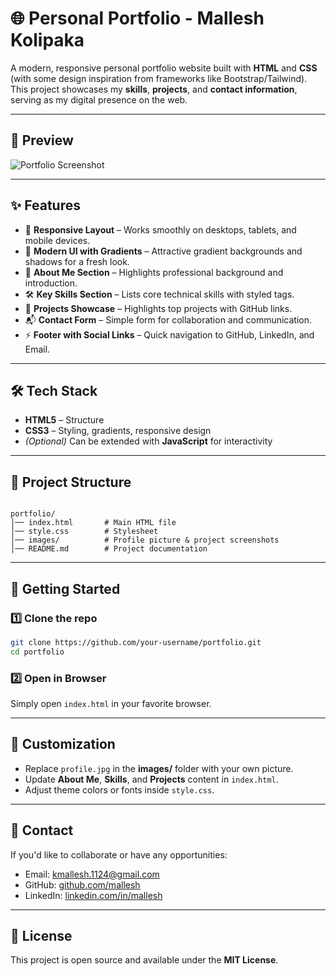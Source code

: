 # 🌐 Personal Portfolio - Mallesh Kolipaka

A modern, responsive personal portfolio website built with **HTML** and **CSS** (with some design inspiration from frameworks like Bootstrap/Tailwind).  
This project showcases my **skills**, **projects**, and **contact information**, serving as my digital presence on the web.

---

## 📸 Preview
![Portfolio Screenshot](./screenshot.png)

---

## ✨ Features
- 📌 **Responsive Layout** – Works smoothly on desktops, tablets, and mobile devices.  
- 🎨 **Modern UI with Gradients** – Attractive gradient backgrounds and shadows for a fresh look.  
- 👤 **About Me Section** – Highlights professional background and introduction.  
- 🛠️ **Key Skills Section** – Lists core technical skills with styled tags.  
- 💼 **Projects Showcase** – Highlights top projects with GitHub links.  
- 📬 **Contact Form** – Simple form for collaboration and communication.  
- ⚡ **Footer with Social Links** – Quick navigation to GitHub, LinkedIn, and Email.  

---

## 🛠️ Tech Stack
- **HTML5** – Structure  
- **CSS3** – Styling, gradients, responsive design  
- *(Optional)* Can be extended with **JavaScript** for interactivity  

---

## 📂 Project Structure
```

portfolio/
│── index.html       # Main HTML file
│── style.css        # Stylesheet
│── images/          # Profile picture & project screenshots
│── README.md        # Project documentation

````

---

## 🚀 Getting Started

### 1️⃣ Clone the repo
```bash
git clone https://github.com/your-username/portfolio.git
cd portfolio
````

### 2️⃣ Open in Browser

Simply open `index.html` in your favorite browser.

---

## 📌 Customization

* Replace `profile.jpg` in the **images/** folder with your own picture.
* Update **About Me**, **Skills**, and **Projects** content in `index.html`.
* Adjust theme colors or fonts inside `style.css`.

---

## 📧 Contact

If you'd like to collaborate or have any opportunities:

* Email: [kmallesh.1124@gmail.com](mailto:kmallesh.1124@gmail.com)
* GitHub: [github.com/mallesh](https://github.com/mallesh)
* LinkedIn: [linkedin.com/in/mallesh](https://linkedin.com/in/mallesh)

---

## 📝 License

This project is open source and available under the **MIT License**.


